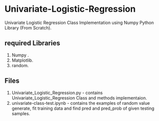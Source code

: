 # Univariate-Logistic-Regression
Univariate Logistic Regression Class Implementation using Numpy Python Library (From Scratch).

## required Libraries
  1. Numpy .
  2. Matplotlib.
  3. random.
## Files
  1. Univariate_Logistic_Regression.py - contains Univariate_Logistic_Regression Class and methods implementaion.
  2. univariate-class-test.ipynb - contains the examples of random value generate, fit training data and find pred and pred_prob of given testing samples.
